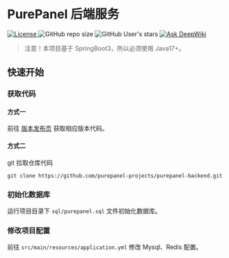 # PurePanel 后端服务
<p>
  <a href="https://github.com/purepanel-projects/purepanel-backend/blob/main/LICENSE">
    <img src="https://img.shields.io/github/license/purepanel-projects/purepanel-backend" alt="License"/>
  </a>
  <img alt="GitHub repo size" src="https://img.shields.io/github/repo-size/purepanel-projects/purepanel-backend">
  <img alt="GitHub User's stars" src="https://img.shields.io/github/stars/purepanel-projects/purepanel-backend">
  <a href="https://deepwiki.com/purepanel-projects/purepanel-backend">
    <img src="https://deepwiki.com/badge.svg" alt="Ask DeepWiki">
  </a>
</p>

> 注意！本项目基于 SpringBoot3，所以必须使用 Java17+。

## 快速开始

### 获取代码

#### 方式一

前往 [版本发布页](https://github.com/purepanel-projects/purepanel-backend/releases) 获取相应版本代码。

#### 方式二

git 拉取仓库代码

```shell
git clone https://github.com/purepanel-projects/purepanel-backend.git
```

### 初始化数据库

运行项目目录下 `sql/purepanel.sql` 文件初始化数据库。

### 修改项目配置

前往 `src/main/resources/application.yml` 修改 Mysql、Redis 配置。